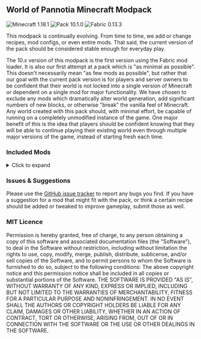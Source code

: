 ## World of Pannotia Minecraft Modpack

![Minecraft 1.18.1](https://img.shields.io/badge/Minecraft-1.18.1-3a6.svg?style=flat-square)
![Pack 10.1.0](https://img.shields.io/badge/Pack-10.0.1-blue.svg?style=flat-square)
![Fabric 0.13.3](https://img.shields.io/badge/Fabric-0.13.3-c39.svg?style=flat-square)

This modpack is continually evolving. From time to time, we add or change recipes, mod configs, or even entire mods.
That said, the current version of the pack should be considered stable enough for everyday play.

The 10.x version of this modpack is the first version using the Fabric mod loader. It is also our
first attempt at a pack which is "as minimal as possible". This doesn't necessarily mean "as few
mods as possible", but rather that our goal with the current pack version is for players and server
owners to be confident that their world is not locked into a single version of Minecraft or
dependent on a single mod for major functionality. We have chosen to exclude any mods which
dramatically alter world generation, add significant numbers of new blocks, or otherwise "break" the
vanilla feel of Minecraft. Any world created with this pack should, with minimal effort, be capable
of running on a completely unmodified instance of the game. One major benefit of this is the idea
that players should be confident knowing that they will be able to continue playing their existing
world even through multiple major versions of the game, instead of starting fresh each time.

### Included Mods

<details>
    <summary>Click to expand</summary>
    <ul>
        <li><a href="https://www.curseforge.com/minecraft/mc-mods/additional-bars-fabric">Additional Bars [Fabric] (by Gamma1772)</a></li>
        <li><a href="https://www.curseforge.com/minecraft/mc-mods/advanced-netherite-fabric">Advanced Netherite [Fabric] (by AutovwLive)</a></li>
        <li><a href="https://www.curseforge.com/minecraft/mc-mods/advancement-screenshot-fabric">Advancement Screenshot (Fabric) (by Serilum)</a></li>
        <li><a href="https://www.curseforge.com/minecraft/mc-mods/advancementinfo">AdvancementInfo (by Giselbaer)</a></li>
        <li><a href="https://www.curseforge.com/minecraft/mc-mods/alivent-messenger">Aliven't Messenger (by A11v1r15)</a></li>
        <li><a href="https://www.curseforge.com/minecraft/mc-mods/all-arrows-infinity-fix">All Arrows Infinity Fix (by Jackbusters1)</a></li>
        <li><a href="https://www.curseforge.com/minecraft/mc-mods/animatica">Animatica (by FoundationGames)</a></li>
        <li><a href="https://www.curseforge.com/minecraft/mc-mods/antighost">AntiGhost (by Giselbaer)</a></li>
        <li><a href="https://www.curseforge.com/minecraft/mc-mods/appleskin">AppleSkin (by squeek502)</a></li>
        <li><a href="https://www.curseforge.com/minecraft/mc-mods/architectury-fabric">Architectury API (Fabric) (by shedaniel)</a></li>
        <li><a href="https://www.curseforge.com/minecraft/mc-mods/armored-elytra">Armored Elytra (by MrMelon54)</a></li>
        <li><a href="https://www.curseforge.com/minecraft/mc-mods/auto-third-person">Auto Third Person (by quat1024)</a></li>
        <li><a href="https://www.curseforge.com/minecraft/mc-mods/balm-fabric">Balm (Fabric Edition) (by BlayTheNinth)</a></li>
        <li><a href="https://www.curseforge.com/minecraft/mc-mods/better-beacon-placement-fabric">Better Beacon Placement (Fabric) (by Serilum)</a></li>
        <li><a href="https://www.curseforge.com/minecraft/mc-mods/better-beacon">Better Beacon / Conduit (by sfort__)</a></li>
        <li><a href="https://www.curseforge.com/minecraft/mc-mods/better-conduit-placement-fabric">Better Conduit Placement (Fabric) (by Serilum)</a></li>
        <li><a href="https://www.curseforge.com/minecraft/mc-mods/better-mount-hud">Better Mount HUD (by Lortseam_)</a></li>
        <li><a href="https://www.curseforge.com/minecraft/mc-mods/better-spawner-control-fabric">Better Spawner Control (Fabric) (by Serilum)</a></li>
        <li><a href="https://www.curseforge.com/minecraft/mc-mods/better-than-mending">Better Than Mending (by legobmw99)</a></li>
        <li><a href="https://www.curseforge.com/minecraft/mc-mods/betterf3">BetterF3 (by cominixo)</a></li>
        <li><a href="https://www.curseforge.com/minecraft/mc-mods/borderless-mining">Borderless Mining (by comp500)</a></li>
        <li><a href="https://www.curseforge.com/minecraft/mc-mods/carpet">Carpet (by gnembon)</a></li>
        <li><a href="https://www.curseforge.com/minecraft/mc-mods/carpet-extra">Carpet Extra (by gnembon)</a></li>
        <li><a href="https://www.curseforge.com/minecraft/mc-mods/cauldron-dyeing">Cauldron Dyeing (by TibiNonEst)</a></li>
        <li><a href="https://www.curseforge.com/minecraft/mc-mods/charcoalplus">Charcoal+ [Fabric] (by Apis035)</a></li>
        <li><a href="https://www.curseforge.com/minecraft/mc-mods/chat-up">Chat Up! (by gnembon)</a></li>
        <li><a href="https://www.curseforge.com/minecraft/mc-mods/cherished-worlds-fabric">Cherished Worlds (Fabric) (by TheIllusiveC4)</a></li>
        <li><a href="https://www.curseforge.com/minecraft/mc-mods/cit-resewn">CIT Resewn (by SHsuperCM)</a></li>
        <li><a href="https://www.curseforge.com/minecraft/mc-mods/cleancut">CleanCut (by Rongmario)</a></li>
        <li><a href="https://www.curseforge.com/minecraft/mc-mods/cloth-api">Cloth API (Fabric) (by shedaniel)</a></li>
        <li><a href="https://www.curseforge.com/minecraft/mc-mods/cloth-config">Cloth Config API (Fabric) (by shedaniel)</a></li>
        <li><a href="https://www.curseforge.com/minecraft/mc-mods/clumps">Clumps (by Jaredlll08)</a></li>
        <li><a href="https://www.curseforge.com/minecraft/mc-mods/collective-fabric">Collective (Fabric) (by Serilum)</a></li>
        <li><a href="https://www.curseforge.com/minecraft/mc-mods/colormatic">Colormatic (by kwertiTheCats)</a></li>
        <li><a href="https://www.curseforge.com/minecraft/mc-mods/completeconfig">CompleteConfig (by Lortseam_)</a></li>
        <li><a href="https://www.curseforge.com/minecraft/mc-mods/concrete-conversion">Concrete Conversion (by mrp_v2)</a></li>
        <li><a href="https://www.curseforge.com/minecraft/mc-mods/companion-fabric">Companion 🐕 (Fabric) (by Snownee__)</a></li>
        <li><a href="https://www.curseforge.com/minecraft/mc-mods/continuity">Continuity (by Pepper_Bell)</a></li>
        <li><a href="https://www.curseforge.com/minecraft/mc-mods/crafting-tweaks-fabric">Crafting Tweaks (Fabric Edition) (by BlayTheNinth)</a></li>
        <li><a href="https://www.curseforge.com/minecraft/mc-mods/crawl">Crawl (Fabric) (by fewizz_)</a></li>
        <li><a href="https://www.curseforge.com/minecraft/mc-mods/crying-portals-fabric">Crying Portals (Fabric) (by Serilum)</a></li>
        <li><a href="https://www.curseforge.com/minecraft/mc-mods/custom-entity-models-cem">Custom Entity Models (CEM) (by dorianpb)</a></li>
        <li><a href="https://www.curseforge.com/minecraft/mc-mods/cycle-paintings-fabric">Cycle Paintings (Fabric) (by Serilum)</a></li>
        <li><a href="https://www.curseforge.com/minecraft/mc-mods/dark-paintings">Dark Paintings (by DarkhaxDev)</a></li>
        <li><a href="https://www.curseforge.com/minecraft/mc-mods/death-backup-fabric">Death Backup (Fabric) (by Serilum)</a></li>
        <li><a href="https://www.curseforge.com/minecraft/mc-mods/deepslate-instamine">Deepslate Instamine - Fabric/Forge (by nicguzzo)</a></li>
        <li><a href="https://www.curseforge.com/minecraft/mc-mods/diggus-maximus">Diggus Maximus (by Kyrptonaught)</a></li>
        <li><a href="https://www.curseforge.com/minecraft/mc-mods/discontinuous-beacon-beams">Discontinuous Beacon Beams (by supersaiyansubtlety)</a></li>
        <li><a href="https://www.curseforge.com/minecraft/mc-mods/dismount-entity-fabric">Dismount Entity (Fabric) (by Serilum)</a></li>
        <li><a href="https://www.curseforge.com/minecraft/mc-mods/double-doors-fabric">Double Doors (Fabric) (by Serilum)</a></li>
        <li><a href="https://www.curseforge.com/minecraft/mc-mods/dynamic-fps">Dynamic FPS (by juliand665)</a></li>
        <li><a href="https://www.curseforge.com/minecraft/mc-mods/easy-magic-fabric">Easy Magic (Fabric) (by Fuzs_)</a></li>
        <li><a href="https://www.curseforge.com/minecraft/mc-mods/edibles-fabric">Edibles (Fabric) (by Serilum)</a></li>
        <li><a href="https://www.curseforge.com/minecraft/mc-mods/effective">Effective 💦 (by doctor4t)</a></li>
        <li><a href="https://www.curseforge.com/minecraft/mc-mods/effectsleft-fabric">EffectsLeft (Fabric/Quilt) (by CoolSimulations)</a></li>
        <li><a href="https://www.curseforge.com/minecraft/mc-mods/enchantment-descriptions">Enchantment Descriptions (by DarkhaxDev)</a></li>
        <li><a href="https://www.curseforge.com/minecraft/mc-mods/enhanced-block-entities">Enhanced Block Entities (by FoundationGames)</a></li>
        <li><a href="https://www.curseforge.com/minecraft/mc-mods/entityculling">Entity Culling Fabric/Forge (by tr9zw)</a></li>
        <li><a href="https://www.curseforge.com/minecraft/mc-mods/extended-bone-meal-fabric">Extended Bone Meal (Fabric) (by Serilum)</a></li>
        <li><a href="https://www.curseforge.com/minecraft/mc-mods/extreme-sound-muffler-fabric-official">Extreme Sound Muffler (Fabric) Official (by LeoBeliik)</a></li>
        <li><a href="https://www.curseforge.com/minecraft/mc-mods/fabric-api">Fabric API (by modmuss50)</a></li>
        <li><a href="https://www.curseforge.com/minecraft/mc-mods/capes">Fabric Capes (by VictorKohler)</a></li>
        <li><a href="https://www.curseforge.com/minecraft/mc-mods/fabric-language-kotlin">Fabric Language Kotlin (by modmuss50)</a></li>
        <li><a href="https://www.curseforge.com/minecraft/mc-mods/fabrishot">Fabrishot (by ramidzkh)</a></li>
        <li><a href="https://www.curseforge.com/minecraft/mc-mods/fastopenlinksandfolders">FastOpenLinksAndFolders (by altrisi)</a></li>
        <li><a href="https://www.curseforge.com/minecraft/mc-mods/feature-nbt-deadlock-be-gone">Feature NBT Deadlock Be Gone (by telepathicgrunt)</a></li>
        <li><a href="https://www.curseforge.com/minecraft/mc-mods/ferritecore-fabric">FerriteCore (Fabric) (by malte0811)</a></li>
        <li><a href="https://www.curseforge.com/minecraft/mc-mods/fire-spread-tweaks-fabric">Fire Spread Tweaks (Fabric) (by Serilum)</a></li>
        <li><a href="https://www.curseforge.com/minecraft/mc-mods/fix-experience-bug">Fix Experience Bug (by MacTso)</a></li>
        <li><a href="https://www.curseforge.com/minecraft/mc-mods/forge-config-api-port-fabric">Forge Config API Port [Fabric] (by Fuzs_)</a></li>
        <li><a href="https://www.curseforge.com/minecraft/mc-mods/gamma-utils">Gamma Utils (by Sjouwer)</a></li>
        <li><a href="https://www.curseforge.com/minecraft/mc-mods/grass-seeds-fabric">Grass Seeds (Fabric) (by Serilum)</a></li>
        <li><a href="https://www.curseforge.com/minecraft/mc-mods/grind-enchantments">Grind Enchantments (by mschae23)</a></li>
        <li><a href="https://www.curseforge.com/minecraft/mc-mods/hand-over-your-items-fabric">Hand Over Your Items (Fabric) (by Serilum)</a></li>
        <li><a href="https://www.curseforge.com/minecraft/mc-mods/horsestatsvanilla">Horst Stats Vanilla (Fabric) (by TeaJ4y)</a></li>
        <li><a href="https://www.curseforge.com/minecraft/mc-mods/ice-prevents-crop-growth-fabric">Ice Prevents Crop Growth (Fabric) (by Serilum)</a></li>
        <li><a href="https://www.curseforge.com/minecraft/mc-mods/improved-hoes">Improved Hoes (by Furgle)</a></li>
        <li><a href="https://www.curseforge.com/minecraft/mc-mods/infinitevillagertrading">InfiniteVillagerTrading (by Giselbaer)</a></li>
        <li><a href="https://www.curseforge.com/minecraft/mc-mods/inventory-profiles-next">Inventory Profiles Next (by mirinimi)</a></li>
        <li><a href="https://www.curseforge.com/minecraft/mc-mods/inventory-totem-fabric">Inventory Totem (Fabric) (by Serilum)</a></li>
        <li><a href="https://www.curseforge.com/minecraft/mc-mods/item-model-fix">Item Model Fix (Fabric) (by Pepper_Bell)</a></li>
        <li><a href="https://www.curseforge.com/minecraft/mc-mods/item-scroller">Item Scroller (by masady)</a></li>
        <li><a href="https://www.curseforge.com/minecraft/mc-mods/just-enough-keys-fabric">Just Enough Keys [JEK] [Fabric] (by starmun)</a></li>
        <li><a href="https://www.curseforge.com/minecraft/mc-mods/just-player-heads-fabric">Just Player Heads (Fabric) (by Serilum)</a></li>
        <li><a href="https://www.curseforge.com/minecraft/mc-mods/keep-my-soil-tilled-fabric">Keep My Soil Tilled (Fabric) (by Serilum)</a></li>
        <li><a href="https://www.curseforge.com/minecraft/mc-mods/keepheadnames">Keep Head Names (Fabric/Forge) (by Fourmisain)</a></li>
        <li><a href="https://www.curseforge.com/minecraft/mc-mods/kelp-fertilizer-fabric">Kelp Fertilizer (Fabric) (by Serilum)</a></li>
        <li><a href="https://www.curseforge.com/minecraft/mc-mods/lambdabettergrass">LambdaBetterGrass (by LambdAurora)</a></li>
        <li><a href="https://www.curseforge.com/minecraft/mc-mods/lambdynamiclights">LambDynamicLights (by LambdAurora)</a></li>
        <li><a href="https://www.curseforge.com/minecraft/mc-mods/language-reload">Language Reload (by Jerozgen)</a></li>
        <li><a href="https://www.curseforge.com/minecraft/mc-mods/lazydfu">LazyDFU (by tuxed)</a></li>
        <li><a href="https://www.curseforge.com/minecraft/mc-mods/lenient-stack-size">Lenient Stack Size (by zoeytheegoist)</a></li>
        <li><a href="https://www.curseforge.com/minecraft/mc-mods/light-overlay">Light Overlay (Rift/Forge/Fabric) (by shedaniel)</a></li>
        <li><a href="https://www.curseforge.com/minecraft/mc-mods/litematica">Litematica (by masady)</a></li>
        <li><a href="https://www.curseforge.com/minecraft/mc-mods/lithium">Lithium (by jellysquid3_)</a></li>
        <li><a href="https://www.curseforge.com/minecraft/mc-mods/malilib">MaLiLib (by masady)</a></li>
        <li><a href="https://www.curseforge.com/minecraft/mc-mods/mo-structures">Mo' Structures (Fabric) (by ffrannny)</a></li>
        <li><a href="https://www.curseforge.com/minecraft/mc-mods/modmenu">Mod Menu (by ProspectorDev)</a></li>
        <li><a href="https://www.curseforge.com/minecraft/mc-mods/more-villagers-fabric">More Vilalgers [Fabric] (by SameDifferent)</a></li>
        <li><a href="https://www.curseforge.com/minecraft/mc-mods/nbt-crafting">Nbt Crafting (Fabric) (by Siphalor)</a></li>
        <li><a href="https://www.curseforge.com/minecraft/mc-mods/no-enchant-cap">No Enchant Cap (by AmyMialee)</a></li>
        <li><a href="https://www.curseforge.com/minecraft/mc-mods/no-fade">No Fade (by UltimateBoomer)</a></li>
        <li><a href="https://www.curseforge.com/minecraft/mc-mods/no-null-processors">No Null Processors (by telepathicgrunt)</a></li>
        <li><a href="https://www.curseforge.com/minecraft/mc-mods/no-telemetry">No Telemetry (by kb1000)</a></li>
        <li><a href="https://www.curseforge.com/minecraft/mc-mods/norecipebook-fabric">No Recipe Book (Fabric) (by Gray_ray)</a></li>
        <li><a href="https://www.curseforge.com/minecraft/mc-mods/not-enough-crashes">Not Enough Crashes (Fabric) (by NatanFudge)</a></li>
        <li><a href="https://www.curseforge.com/minecraft/mc-mods/now-playing">Now Playing (by AppleTheGold)</a></li>
        <li><a href="https://www.curseforge.com/minecraft/mc-mods/open-loader">Open Loader (by DarkhaxDev)</a></li>
        <li><a href="https://www.curseforge.com/minecraft/mc-mods/pannotias-parcels">Pannotia's Parcels (by chimericdream)</a></li>
        <li><a href="https://www.curseforge.com/minecraft/mc-mods/patchouli-fabric">Patchouli (Fabric) (by williewillus)</a></li>
        <li><a href="https://www.curseforge.com/minecraft/mc-mods/pet-transfer">Pet Transfer (by emirik0l)</a></li>
        <li><a href="https://www.curseforge.com/minecraft/mc-mods/pretty-beaches-fabric">Pretty Beaches (Fabric) (by BlayTheNinth)</a></li>
        <li><a href="https://www.curseforge.com/minecraft/mc-mods/puzzles-lib-fabric">Puzzles Lib [Fabric] (by Fuzs_)</a></li>
        <li><a href="https://www.curseforge.com/minecraft/mc-mods/quick-paths-fabric">Quick Paths (Fabric) (by Serilum)</a></li>
        <li><a href="https://www.curseforge.com/minecraft/mc-mods/rain-be-gone-ritual-fabric">Rain Be Gone Ritual (Fabric) (by Serilum)</a></li>
        <li><a href="https://www.curseforge.com/minecraft/mc-mods/random-bone-meal-flowers-fabric">Random Bone Meal Flowers (Fabric) (by Serilum)</a></li>
        <li><a href="https://www.curseforge.com/minecraft/mc-mods/randomblockplacement">RandomBlockPlacement (by Giselbaer)</a></li>
        <li><a href="https://www.curseforge.com/minecraft/mc-mods/repurposed-structures-fabric">Repurposed Structures (Fabric) (by telepathicgrunt)</a></li>
        <li><a href="https://www.curseforge.com/minecraft/mc-mods/roughly-enough-items">Roughly Enough Items Fabric (REI) (by shedaniel)</a></li>
        <li><a href="https://www.curseforge.com/minecraft/mc-mods/scaffolding-drops-nearby-fabric">Scaffolding Drops Nearby (Fabric) (by Serilum)</a></li>
        <li><a href="https://www.curseforge.com/minecraft/mc-mods/sheep-consistency">Sheep Consistency (by IMS21)</a></li>
        <li><a href="https://www.curseforge.com/minecraft/mc-mods/silkspawners">SilkSpawners (by LordDeatHunter)</a></li>
        <li><a href="https://www.curseforge.com/minecraft/mc-mods/simple-measuring">Simple Measuring (by MrTurtle2005)</a></li>
        <li><a href="https://www.curseforge.com/minecraft/mc-mods/sky-villages-fabric">Sky Villages [Fabric] (by Aureljz)</a></li>
        <li><a href="https://www.curseforge.com/minecraft/mc-mods/slight-gui-modifications">'Slight' Gui Modifications (by shedaniel)</a></li>
        <li><a href="https://www.curseforge.com/minecraft/mc-mods/smooth-boot">Smooth Boot (Fabric) (by UltimateBoomer)</a></li>
        <li><a href="https://www.curseforge.com/minecraft/mc-mods/softer-hay-bales-fabric">Softer Hay Bales (Fabric) (by Serilum)</a></li>
        <li><a href="https://www.curseforge.com/minecraft/mc-mods/subterrestrial">Subterrestrial (Fabric) (by AlexNijjar)</a></li>
        <li><a href="https://www.curseforge.com/minecraft/mc-mods/superflat-world-no-slimes-fabric">Superflat World No Slimes (Fabric) (by Serilum)</a></li>
        <li><a href="https://www.curseforge.com/minecraft/mc-mods/surface-mushrooms-fabric">Surface Mushrooms (Fabric) (by Serilum)</a></li>
        <li><a href="https://www.curseforge.com/minecraft/mc-mods/tiny-skeletons-fabric">Tiny Skeletons [Fabric] (by Fuzs_)</a></li>
        <li><a href="https://www.curseforge.com/minecraft/mc-mods/tooltipfix">ToolTipFix (by Kyrptonaught)</a></li>
        <li><a href="https://www.curseforge.com/minecraft/mc-mods/towers-of-the-wild-reworked">Towers of the Wild: Reworked (Fabric) (by xPand_4B)</a></li>
        <li><a href="https://www.curseforge.com/minecraft/mc-mods/trade-cycling">Trade Cycling (by henkelmax)</a></li>
        <li><a href="https://www.curseforge.com/minecraft/mc-mods/trashslot-fabric-edition">TrashSlot (Fabric Edition) (by BlayTheNinth)</a></li>
        <li><a href="https://www.curseforge.com/minecraft/mc-mods/tree-harvester-fabric">Tree Harvester (Fabric) (by Serilum)</a></li>
        <li><a href="https://www.curseforge.com/minecraft/mc-mods/tweakeroo">Tweakeroo (by masady)</a></li>
        <li><a href="https://www.curseforge.com/minecraft/mc-mods/villagers-follow-emeralds-fabric">Villagers follow Emeralds [Fabric] (by matjojo1000)</a></li>
        <li><a href="https://www.curseforge.com/minecraft/mc-mods/visual-workbench-fabric">Visual Workbench [Fabric] (by Fuzs_)</a></li>
        <li><a href="https://www.curseforge.com/minecraft/mc-mods/wandering-collector">Wandering Collector (by Siphalor)</a></li>
        <li><a href="https://www.curseforge.com/minecraft/mc-mods/wi-zoom">WI Zoom (by alexander9892)</a></li>
        <li><a href="https://www.curseforge.com/minecraft/mc-mods/wthit">WTHIT (by badasintended)</a></li>
        <li><a href="https://www.curseforge.com/minecraft/mc-mods/xaeros-minimap">Xaero's Minimap (by xaero96)</a></li>
        <li><a href="https://www.curseforge.com/minecraft/mc-mods/xaeros-world-map">Xaero's World Map (by xaero96)</a></li>
        <li><a href="https://www.curseforge.com/minecraft/mc-mods/youre-in-grave-danger">You're in Grave Danger (by b1n_ry)</a></li>
        <li><a href="https://www.curseforge.com/minecraft/mc-mods/yosbr">Your Options Shall Be Respected (YOSBR) (by shedaniel)</a></li>
        <li><a href="https://www.curseforge.com/minecraft/mc-mods/yungs-api-fabric">YUNG's API (Fabric) (by YUNGNICKYOUNG)</a></li>
        <li><a href="https://www.curseforge.com/minecraft/mc-mods/zombie-horse-spawn-fabric">Zombie Horse Spawn (Fabric) (by Serilum)</a></li>
    </ul>
</details>

### Issues & Suggestions

Please use the [GitHub issue tracker](https://github.com/chimericdream/WorldOfPannotia-MC-Modpack/issues) to report any
bugs you find. If you have a suggestion for a mod that might fit with the pack, or think a certain recipe should be
added or tweaked to improve gameplay, submit those as well.

### MIT Licence

Permission is hereby granted, free of charge, to any person obtaining a copy of this software and associated
documentation files (the "Software"), to deal in the Software without restriction, including without limitation the
rights to use, copy, modify, merge, publish, distribute, sublicense, and/or sell copies of the Software, and to permit
persons to whom the Software is furnished to do so, subject to the following conditions: The above copyright notice and
this permission notice shall be included in all copies or substantial portions of the Software. THE SOFTWARE IS
PROVIDED "AS IS", WITHOUT WARRANTY OF ANY KIND, EXPRESS OR IMPLIED, INCLUDING BUT NOT LIMITED TO THE WARRANTIES OF
MERCHANTABILITY, FITNESS FOR A PARTICULAR PURPOSE AND NONINFRINGEMENT. IN NO EVENT SHALL THE AUTHORS OR COPYRIGHT
HOLDERS BE LIABLE FOR ANY CLAIM, DAMAGES OR OTHER LIABILITY, WHETHER IN AN ACTION OF CONTRACT, TORT OR OTHERWISE,
ARISING FROM, OUT OF OR IN CONNECTION WITH THE SOFTWARE OR THE USE OR OTHER DEALINGS IN THE SOFTWARE.
